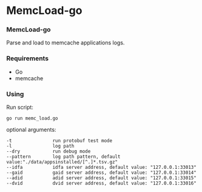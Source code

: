 # MemcLoad-go


### MemcLoad-go

Parse and load to memcache applications logs.

### Requirements

- Go
- memcache

### Using

Run script:

```
go run memc_load.go
```  

optional arguments:

```      
-t               run protobuf test mode
-l               log path
--dry            run debug mode
--pattern        log path pattern, default value:"./data/appsinstalled/[^.]*.tsv.gz"
--idfa           idfa server address, default value: "127.0.0.1:33013"
--gaid           gaid server address, default value: "127.0.0.1:33014"
--adid           adid server address, default value: "127.0.0.1:33015"
--dvid           dvid server address, default value: "127.0.0.1:33016"
```
